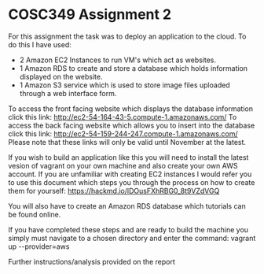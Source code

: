# COSC349 Assignment 2
For this assignment the task was to deploy an application to the cloud. To do this I have used:
- 2 Amazon EC2 Instances to run VM's which act as websites.
- 1 Amazon RDS to create and store a database which holds information displayed on the website. 
- 1 Amazon S3 service which is used to store image files uploaded through a web interface form.

To access the front facing website which displays the database information click this link: http://ec2-54-164-43-5.compute-1.amazonaws.com/
To access the back facing website which allows you to insert into the database click this link: http://ec2-54-159-244-247.compute-1.amazonaws.com/
Please note that these links will only be valid until November at the latest. 
 
If you wish to build an application like this you will need to install the latest vesion of vagrant on your own machine and also create your own AWS account. If you are unfamiliar with creating EC2 instances I would refer you to use this document which steps you through the process on how to create them for yourself: https://hackmd.io/lDOusFXhRBG0_8t9VZdVGQ

You will also have to create an Amazon RDS database which tutorials can be found online. 

If you have completed these steps and are ready to build the machine you simply must navigate to a chosen directory and enter the command: vagrant up --provider=aws

Further instructions/analysis provided on the report
